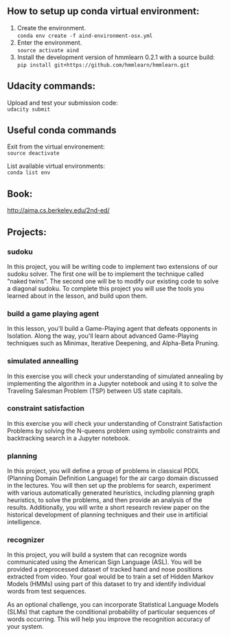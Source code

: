 ## How to setup up conda virtual environment:

1. Create the environment.  
```conda env create -f aind-environment-osx.yml```
2. Enter the environment.  
```source activate aind```
3. Install the development version of hmmlearn 0.2.1 with a source build:  
```pip install git+https://github.com/hmmlearn/hmmlearn.git```

## Udacity commands:

Upload and test your submission code:  
```udacity submit```

## Useful conda commands

Exit from the virtual environement: <br>
```source deactivate```

List available virtual environments: <br>
```conda list env```


## Book:
http://aima.cs.berkeley.edu/2nd-ed/


## Projects:
### sudoku

In this project, you will be writing code to implement two extensions of our sudoku solver. The first one will be to implement the technique called "naked twins". The second one will be to modify our existing code to solve a diagonal sudoku. To complete this project you will use the tools you learned about in the lesson, and build upon them.

### build a game playing agent

In this lesson, you'll build a Game-Playing agent that defeats opponents in Isolation. Along the way, you'll learn about advanced Game-Playing techniques such as Minimax, Iterative Deepening, and Alpha-Beta Pruning.

### simulated annealling

In this exercise you will check your understanding of simulated annealing by implementing the algorithm in a Jupyter notebook and using it to solve the Traveling Salesman Problem (TSP) between US state capitals.

### constraint satisfaction

In this exercise you will check your understanding of Constraint Satisfaction Problems by solving the N-queens problem using symbolic constraints and backtracking search in a Jupyter notebook.

### planning

In this project, you will define a group of problems in classical PDDL (Planning Domain Definition Language) for the air cargo domain discussed in the lectures. You will then set up the problems for search, experiment with various automatically generated heuristics, including planning graph heuristics, to solve the problems, and then provide an analysis of the results. Additionally, you will write a short research review paper on the historical development of planning techniques and their use in artificial intelligence.

### recognizer

In this project, you will build a system that can recognize words communicated using the American Sign Language (ASL). You will be provided a preprocessed dataset of tracked hand and nose positions extracted from video. Your goal would be to train a set of Hidden Markov Models (HMMs) using part of this dataset to try and identify individual words from test sequences.

As an optional challenge, you can incorporate Statistical Language Models (SLMs) that capture the conditional probability of particular sequences of words occurring. This will help you improve the recognition accuracy of your system.

